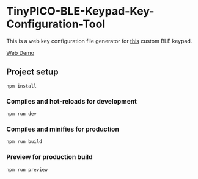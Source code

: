 # TinyPICO-BLE-Keypad-Key-Configuration-Tool

This is a web key configuration file generator for [this](https://github.com/DriftKingTW/TinyPICO-BLE-Keypad) custom BLE keypad.

[Web Demo](https://github.com/DriftKingTW/TinyPICO-BLE-Keypad-Key-Configuration-Tool)

## Project setup

```
npm install
```

### Compiles and hot-reloads for development

```
npm run dev
```

### Compiles and minifies for production

```
npm run build
```

### Preview for production build

```
npm run preview
```
